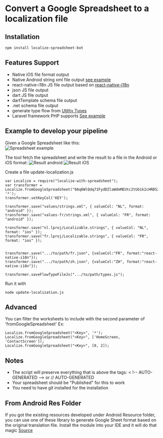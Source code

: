 # Convert a Google Spreadsheet to a localization file

## Installation

	npm install localize-spreadsheet-bot

## Features Support
- Native iOS file format output
- Native Android string xml file output [see example](https://github.com/ONode/localize-spreadsheet-bot/tree/master/samples/sample_android.js)
- react-native-i18n JS file output based on [react-native-i18n](https://github.com/AlexanderZaytsev/react-native-i18n)
- json JS file output
- dart JS file output
- dartTemplate schema file output
- .net schema file output
- generate type flow from [Utility Types](https://flow.org/en/docs/types/utilities/)
- Laravel framework PHP supports [See example](https://github.com/ONode/localize-spreadsheet-bot/tree/master/samples/sample_laravel.js)


## Example to develop your pipeline
Given a Google Spreadsheet like this:  
![Spreadsheet example](https://github.com/xavierha/localize-with-spreadsheet/raw/master/doc/spreadsheet-example.png)

The tool fetch the spreadsheet and write the result to a file in the Android or iOS format:
![Result android](https://github.com/xavierha/localize-with-spreadsheet/raw/master/doc/result-android.png) ![Result iOS](https://github.com/xavierha/localize-with-spreadsheet/raw/master/doc/result-ios.png)

Create a file update-localization.js

	var Localize = require("localize-with-spreadsheet");
    var transformer = Localize.fromGoogleSpreadsheet("0Aq6WlQdq71FydDZlaWdmMEUtc2tUb1k2cHRBS2hzd2c", '*');
    transformer.setKeyCol('KEY');

    transformer.save("values/strings.xml", { valueCol: "NL", format: "android" });
    transformer.save("values-fr/strings.xml", { valueCol: "FR", format: "android" });

    transformer.save("nl.lproj/Localizable.strings", { valueCol: "NL", format: "ios" });
    transformer.save("fr.lproj/Localizable.strings", { valueCol: "FR", format: "ios" });
    
    
    transformer.save(".../to/path/fr.json", {valueCol:"FR", format:"react-native-i18n"});
    transformer.save(".../to/path/zh.json", {valueCol:"ZH", format:"react-native-i18n"});

    transformer.saveFlowTypeFileJs(".../to/path/types.js");

Run it with

    node update-localization.js

## Advanced
You can filter the worksheets to include with the second parameter of 'fromGoogleSpreadsheet'
Ex:

    Localize.fromGoogleSpreadsheet("<Key>", '*');
    Localize.fromGoogleSpreadsheet("<Key>", ['HomeScreen, 'ContactScreen']);
    Localize.fromGoogleSpreadsheet("<Key>", [0, 2]);

## Notes
- The script will preserve everything that is above the tags: < !-- AUTO-GENERATED --> or // AUTO-GENERATED
- Your spreadsheet should be "Published" for this to work
- You need to have git installed for the installation

## From Android Res Folder
If you got the existing resources developed under Android Resource folder, you can use one of these library to generate Google Sheet format based on the original translation file. Install the module into your IDE and it will do that magic [Source](https://github.com/LiewJunTung/Android-strings-xml-csv-converter)
